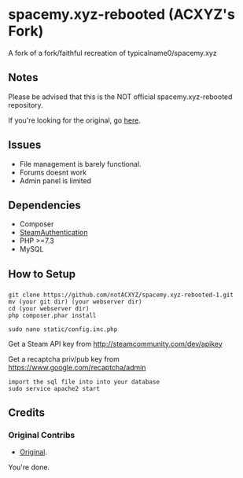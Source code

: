 # spacemy.xyz-rebooted (ACXYZ's Fork)
A fork of a fork/faithful recreation of typicalname0/spacemy.xyz

## Notes
Please be advised that this is the NOT official spacemy.xyz-rebooted repository.

If you're looking for the original, go [here](https://github.com/the-real-sumsome/spacemy.xyz-rebooted).
## Issues
- File management is barely functional.
- Forums doesnt work
- Admin panel is limited

## Dependencies
- Composer
- [SteamAuthentication](https://github.com/SmItH197/SteamAuthentication)
- PHP >=7.3
- MySQL

## How to Setup
### 
```
git clone https://github.com/notACXYZ/spacemy.xyz-rebooted-1.git
mv (your git dir) (your webserver dir)
cd (your webserver dir)
php composer.phar install

sudo nano static/config.inc.php
```
Get a Steam API key from http://steamcommunity.com/dev/apikey

Get a recaptcha priv/pub key from https://www.google.com/recaptcha/admin

```
import the sql file into into your database
sudo service apache2 start
```

## Credits
### Original Contribs
- [Original](https://github.com/the-real-sumsome/spacemy.xyz-rebooted).

You're done.
